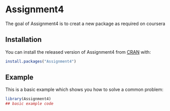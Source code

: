 
# Assignment4

<!-- badges: start -->
<!-- badges: end -->

The goal of Assignment4 is to creat a new package as required on coursera

## Installation

You can install the released version of Assignment4 from [CRAN](https://CRAN.R-project.org) with:

``` r
install.packages("Assignment4")
```

## Example

This is a basic example which shows you how to solve a common problem:

``` r
library(Assignment4)
## basic example code
```

